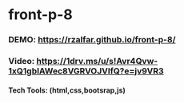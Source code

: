 # front-p-8
### DEMO: https://rzalfar.github.io/front-p-8/
### Video: https://1drv.ms/u/s!Avr4Qvw-1xQ1gbIAWec8VGRVOJVlfQ?e=jv9VR3
#### Tech Tools: (html,css,bootsrap,js)
##
